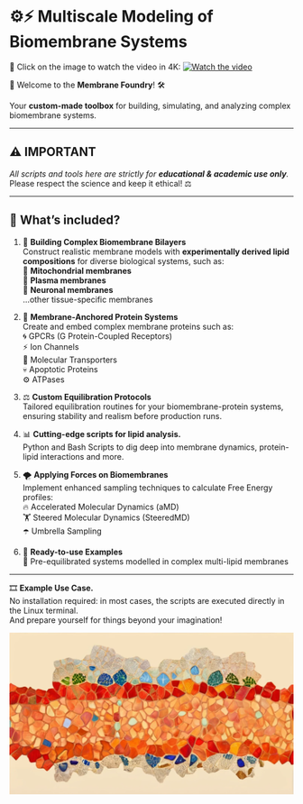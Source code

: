 # ⚙️⚡ Multiscale Modeling of Biomembrane Systems

🎥 Click on the image to watch the video in 4K: 
[![Watch the video](https://img.youtube.com/vi/qgFmRrF_M9k/maxresdefault.jpg)](https://www.youtube.com/watch?v=qgFmRrF_M9k)

👑 Welcome to the **Membrane Foundry**! 🛠️

Your **custom-made toolbox** for building, simulating, and analyzing complex biomembrane systems.


---

## ⚠️ IMPORTANT

_All scripts and tools here are strictly for **educational & academic use only**._  
Please respect the science and keep it ethical! ⚖️

---

## 🚀 What’s included?

1. 🧱 **Building Complex Biomembrane Bilayers**  
   Construct realistic membrane models with **experimentally derived lipid compositions** for diverse biological systems, such as:  
     🦠 **Mitochondrial membranes**  
     🧫 **Plasma membranes**  
     🧠 **Neuronal membranes**  
     …other tissue-specific membranes

2. 🧩 **Membrane-Anchored Protein Systems**  
   Create and embed complex membrane proteins such as:  
     🌀 GPCRs (G Protein-Coupled Receptors)  
     ⚡ Ion Channels  
     🚚 Molecular Transporters  
     💀 Apoptotic Proteins  
     ⚙️ ATPases 

3. ⚖️ **Custom Equilibration Protocols**  
   Tailored equilibration routines for your biomembrane-protein systems, ensuring stability and realism before production runs.  

4. 📊 **Cutting-edge scripts for lipid analysis.**  
   Python and Bash Scripts to dig deep into membrane dynamics, protein-lipid interactions and more.  

5. 🌪️ **Applying Forces on Biomembranes**  
   Implement enhanced sampling techniques to calculate Free Energy profiles:  
     🔥 Accelerated Molecular Dynamics (aMD)  
     🏋️ Steered Molecular Dynamics (SteeredMD)  
     ☂️ Umbrella Sampling  

6. 🔬 **Ready-to-use Examples**  
   📂 Pre-equilibrated systems modelled in complex multi-lipid membranes

---

🎞️ **Example Use Case.**   
No installation required: in most cases, the scripts are executed directly in the Linux terminal.  
And prepare yourself for things beyond your imagination!

![embranefoundry_logo1](https://raw.githubusercontent.com/TheVisualHub/VisualFactory/7bfe4729fdd58478f761eafdd90cb5563ce72869/assets/embranefoundry_logo1.png)


